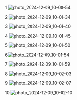 1
![photo_2024-12-09_10-00-54](https://github.com/user-attachments/assets/b3c40c76-90a2-4888-ade0-3cb74366e268)

2
![photo_2024-12-09_10-01-34](https://github.com/user-attachments/assets/ab518ae0-c32e-4fd4-b41f-2e0f33511f32)

3
![photo_2024-12-09_10-01-40](https://github.com/user-attachments/assets/767f93a7-3f56-4a31-9944-7cf938e90700)

4
![photo_2024-12-09_10-01-45](https://github.com/user-attachments/assets/7251ce67-8ff3-4a1c-a8e9-e36754e45932)

5
![photo_2024-12-09_10-01-50](https://github.com/user-attachments/assets/6326a172-ac82-4eaf-a2a4-b3f2e2747400)

6![photo_2024-12-09_10-01-54](https://github.com/user-attachments/assets/d59bd210-b83a-426d-955b-e820f49c4b92)

7
![photo_2024-12-09_10-01-59](https://github.com/user-attachments/assets/08b00144-2d4e-4413-8c8d-b169627c3982)

8
![photo_2024-12-09_10-02-03](https://github.com/user-attachments/assets/88a3d736-f6ba-43ec-88bb-1fb758273a1d)

9
![photo_2024-12-09_10-02-07](https://github.com/user-attachments/assets/b1101597-c270-4e11-8246-95a05997bcf4)

10
![photo_2024-12-09_10-02-10](https://github.com/user-attachments/assets/89d03e9f-4226-483b-8842-c5c6b4434c30)
